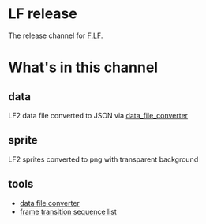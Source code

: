 # LF release
The release channel for [F.LF](http://github.com/tyt2y3/F.LF).

# What's in this channel

## data
LF2 data file converted to JSON via [data_file_converter](http://tyt2y3.github.com/LFrelease/tools/data_file_converter.html)

## sprite
LF2 sprites converted to png with transparent background

## tools
- [data file converter](http://tyt2y3.github.com/LFrelease/tools/data_file_converter.html)
- [frame transition sequence list](http://tyt2y3.github.com/LFrelease/tools/frame_transition_sequence.html)
